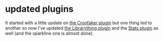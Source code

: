 <!--
  id: 283
  date: 2007-02-12T16:15:49
  modified: 2007-02-12T16:15:49
  slug: updated-plugins
  type: post
  excerpt: <p>It started with a little update on the Cronfaker plugin but one thing led to another so now I&#8217;ve updated the Librarything plugin and the Stats plugin as well (and the sparkline one is almost done).</p>
  categories: code, JavaScript, backend, Wordpress
  tags: 
  inCv: 
  inPortfolio: 
  dateFrom: 
  dateTo: 
-->

# updated plugins

<p>It started with a little update on <a href="?page_id=284">the Cronfaker plugin</a> but one thing led to another so now I&#8217;ve updated <a href="?page_id=288">the Librarything plugin</a> and the <a href="?page_id=276">Stats plugin</a> as well (and the sparkline one is almost done).</p>
